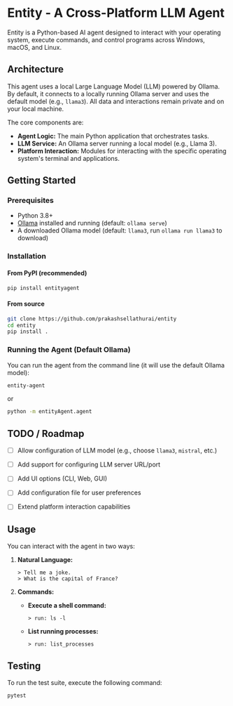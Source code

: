 # Entity - A Cross-Platform LLM Agent

Entity is a Python-based AI agent designed to interact with your operating system, execute commands, and control programs across Windows, macOS, and Linux.


## Architecture
This agent uses a local Large Language Model (LLM) powered by Ollama. By default, it connects to a locally running Ollama server and uses the default model (e.g., `llama3`). All data and interactions remain private and on your local machine.

The core components are:
- **Agent Logic:** The main Python application that orchestrates tasks.
- **LLM Service:** An Ollama server running a local model (e.g., Llama 3).
- **Platform Interaction:** Modules for interacting with the specific operating system's terminal and applications.


## Getting Started
### Prerequisites

- Python 3.8+
- [Ollama](https://ollama.ai/) installed and running (default: `ollama serve`)
- A downloaded Ollama model (default: `llama3`, run `ollama run llama3` to download)



### Installation
#### From PyPI (recommended)

```bash
pip install entityagent
```

#### From source

```bash
git clone https://github.com/prakashsellathurai/entity
cd entity
pip install .
```


### Running the Agent (Default Ollama)


You can run the agent from the command line (it will use the default Ollama model):


```bash
entity-agent
```
or
```bash
python -m entityAgent.agent
```
## TODO / Roadmap

- [ ] Allow configuration of LLM model (e.g., choose `llama3`, `mistral`, etc.)
- [ ] Add support for configuring LLM server URL/port
- [ ] Add UI options (CLI, Web, GUI)
- [ ] Add configuration file for user preferences
- [ ] Extend platform interaction capabilities



## Usage

You can interact with the agent in two ways:

1.  **Natural Language:**
    ```
    > Tell me a joke.
    > What is the capital of France?
    ```

2.  **Commands:**
    -   **Execute a shell command:**
        ```
        > run: ls -l
        ```
    -   **List running processes:**
        ```
        > run: list_processes
        ```

## Testing

To run the test suite, execute the following command:

```bash
pytest
```